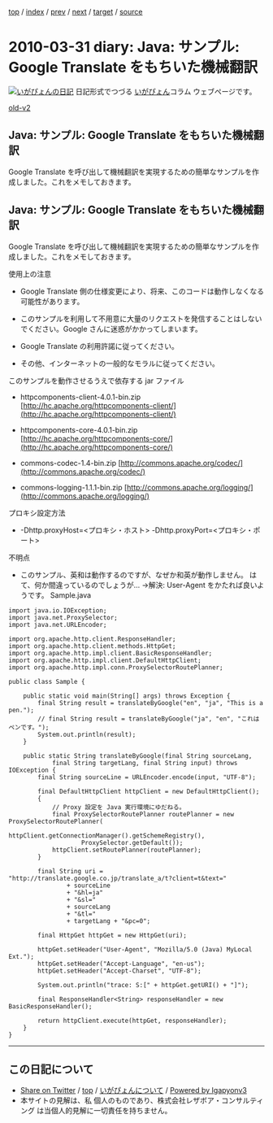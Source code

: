 [top](../index.html) 
 / [index](index.html) 
 / [prev](ig100328.html) 
 / [next](ig100404.html) 
 / [target](http://www.igapyon.jp/igapyon/diary/2010/ig100331.html) 
 / [source](https://github.com/igapyon/diary/blob/master/2010/ig100331.src.md) 

2010-03-31 diary: Java: サンプル: Google Translate をもちいた機械翻訳
=====================================================================================================
[![いがぴょんの日記](http://www.igapyon.jp/igapyon/diary/images/iga200306s.jpg "いがぴょん")](http://www.igapyon.jp/igapyon/diary/memo/memoigapyon.html) 日記形式でつづる [いがぴょん](http://www.igapyon.jp/igapyon/diary/memo/memoigapyon.html)コラム ウェブページです。

[old-v2](ig100331-orig.html)

## Java: サンプル: Google Translate をもちいた機械翻訳

Google Translate を呼び出して機械翻訳を実現するための簡単なサンプルを作成しました。これをメモしておきます。


## Java: サンプル: Google Translate をもちいた機械翻訳

Google Translate を呼び出して機械翻訳を実現するための簡単なサンプルを作成しました。これをメモしておきます。

使用上の注意

* Google Translate 側の仕様変更により、将来、このコードは動作しなくなる可能性があります。
  
* このサンプルを利用して不用意に大量のリクエストを発信することはしないでください。Google さんに迷惑がかかってしまいます。
  
* Google Translate の利用許諾に従ってください。
  
* その他、インターネットの一般的なモラルに従ってください。

このサンプルを動作させるうえで依存する jar ファイル

* httpcomponents-client-4.0.1-bin.zip
  [http://hc.apache.org/httpcomponents-client/](http://hc.apache.org/httpcomponents-client/)
  
* httpcomponents-core-4.0.1-bin.zip
  [http://hc.apache.org/httpcomponents-core/](http://hc.apache.org/httpcomponents-core/)
  
* commons-codec-1.4-bin.zip
  [http://commons.apache.org/codec/](http://commons.apache.org/codec/)
  
* commons-logging-1.1.1-bin.zip
  [http://commons.apache.org/logging/](http://commons.apache.org/logging/)

プロキシ設定方法

* -Dhttp.proxyHost=<プロキシ・ホスト> -Dhttp.proxyPort=<プロキシ・ポート>

不明点

* このサンプル、英和は動作するのですが、なぜか和英が動作しません。
  はて、何か間違っているのでしょうが…
  →解決: User-Agent をかたれば良いようです。
Sample.java

```
import java.io.IOException;
import java.net.ProxySelector;
import java.net.URLEncoder;

import org.apache.http.client.ResponseHandler;
import org.apache.http.client.methods.HttpGet;
import org.apache.http.impl.client.BasicResponseHandler;
import org.apache.http.impl.client.DefaultHttpClient;
import org.apache.http.impl.conn.ProxySelectorRoutePlanner;

public class Sample {

    public static void main(String[] args) throws Exception {
        final String result = translateByGoogle("en", "ja", "This is a pen.");
        // final String result = translateByGoogle("ja", "en", "これはペンです。");
        System.out.println(result);
    }

    public static String translateByGoogle(final String sourceLang,
            final String targetLang, final String input) throws IOException {
        final String sourceLine = URLEncoder.encode(input, "UTF-8");

        final DefaultHttpClient httpClient = new DefaultHttpClient();
        {
            // Proxy 設定を Java 実行環境にゆだねる。
            final ProxySelectorRoutePlanner routePlanner = new ProxySelectorRoutePlanner(
                    httpClient.getConnectionManager().getSchemeRegistry(),
                    ProxySelector.getDefault());
            httpClient.setRoutePlanner(routePlanner);
        }

        final String uri = "http://translate.google.co.jp/translate_a/t?client=t&text="
                + sourceLine
                + "&hl=ja"
                + "&sl="
                + sourceLang
                + "&tl="
                + targetLang + "&pc=0";

        final HttpGet httpGet = new HttpGet(uri);

        httpGet.setHeader("User-Agent", "Mozilla/5.0 (Java) MyLocal Ext.");
        httpGet.setHeader("Accept-Language", "en-us");
        httpGet.setHeader("Accept-Charset", "UTF-8");

        System.out.println("trace: S:[" + httpGet.getURI() + "]");

        final ResponseHandler<String> responseHandler = new BasicResponseHandler();

        return httpClient.execute(httpGet, responseHandler);
    }
}
```


----------------------------------------------------------------------------------------------------

## この日記について

* [Share on Twitter](https://twitter.com/intent/tweet?hashtags=igapyon%2Cdiary%2C%E3%81%84%E3%81%8C%E3%81%B4%E3%82%87%E3%82%93&text=Java%3A+%E3%82%B5%E3%83%B3%E3%83%97%E3%83%AB%3A+Google+Translate+%E3%82%92%E3%82%82%E3%81%A1%E3%81%84%E3%81%9F%E6%A9%9F%E6%A2%B0%E7%BF%BB%E8%A8%B3&url=http%3A%2F%2Fwww.igapyon.jp%2Figapyon%2Fdiary%2F2010%2Fig100331.html) / [top](../index.html) / [いがぴょんについて](http://www.igapyon.jp/igapyon/diary/memo/memoigapyon.html) / [Powered by Igapyonv3](https://github.com/igapyon/igapyonv3)
* 本サイトの見解は、私 個人のものであり、株式会社レザボア・コンサルティング は当個人的見解に一切責任を持ちません。 

